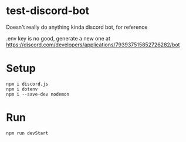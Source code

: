# test-discord-bot
Doesn't really do anything kinda discord bot, for reference

.env key is no good, generate a new one at https://discord.com/developers/applications/793937515852726282/bot

# Setup
```
npm i discord.js
npm i dotenv
npm i --save-dev nodemon
```

# Run
`npm run devStart`
